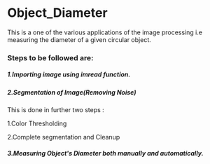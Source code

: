 # Object_Diameter
This is a one of the various applications of the image processing i.e measuring the diameter of a given circular object.
### Steps to be followed are:
##### 1.Importing image using *imread* function.

##### 2.Segmentation of Image(Removing Noise)
This is done in further two steps :

1.Color Thresholding

2.Complete segmentation and Cleanup

##### 3.Measuring Object's Diameter both manually and automatically.

